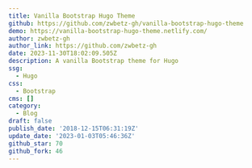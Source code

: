 ```yaml
---
title: Vanilla Bootstrap Hugo Theme
github: https://github.com/zwbetz-gh/vanilla-bootstrap-hugo-theme
demo: https://vanilla-bootstrap-hugo-theme.netlify.com/
author: zwbetz-gh
author_link: https://github.com/zwbetz-gh
date: 2023-11-30T18:02:09.505Z
description: A vanilla Bootstrap theme for Hugo
ssg:
  - Hugo
css:
  - Bootstrap
cms: []
category:
  - Blog
draft: false
publish_date: '2018-12-15T06:31:19Z'
update_date: '2023-01-03T05:46:36Z'
github_star: 70
github_fork: 46
---
```

